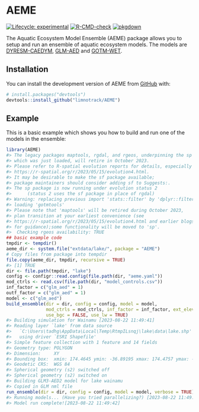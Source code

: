 
<!-- README.md is generated from README.Rmd. Please edit that file -->

# AEME

<!-- badges: start -->

[![Lifecycle:
experimental](https://img.shields.io/badge/lifecycle-experimental-orange.svg)](https://lifecycle.r-lib.org/articles/stages.html#experimental)
[![R-CMD-check](https://github.com/limnotrack/AEME/actions/workflows/R-CMD-check.yaml/badge.svg)](https://github.com/limnotrack/AEME/actions/workflows/R-CMD-check.yaml)
[![pkgdown](https://github.com/limnotrack/AEME/actions/workflows/pkgdown.yaml/badge.svg)](https://github.com/limnotrack/AEME/actions/workflows/pkgdown.yaml)
<!-- badges: end -->

The Aquatic Ecosystem Model Ensemble (AEME) package allows you to setup
and run an ensemble of aquatic ecosystem models. The models are
[DYRESM-CAEDYM](), [GLM-AED]() and [GOTM-WET]().

## Installation

You can install the development version of AEME from
[GitHub](https://github.com/) with:

``` r
# install.packages("devtools")
devtools::install_github("limnotrack/AEME")
```

## Example

This is a basic example which shows you how to build and run one of the
models in the ensemble:

``` r
library(AEME)
#> The legacy packages maptools, rgdal, and rgeos, underpinning the sp package,
#> which was just loaded, will retire in October 2023.
#> Please refer to R-spatial evolution reports for details, especially
#> https://r-spatial.org/r/2023/05/15/evolution4.html.
#> It may be desirable to make the sf package available;
#> package maintainers should consider adding sf to Suggests:.
#> The sp package is now running under evolution status 2
#>      (status 2 uses the sf package in place of rgdal)
#> Warning: replacing previous import 'stats::filter' by 'dplyr::filter' when
#> loading 'gotmtools'
#> Please note that 'maptools' will be retired during October 2023,
#> plan transition at your earliest convenience (see
#> https://r-spatial.org/r/2023/05/15/evolution4.html and earlier blogs
#> for guidance);some functionality will be moved to 'sp'.
#>  Checking rgeos availability: TRUE
## basic example code
tmpdir <- tempdir()
aeme_dir <- system.file("extdata/lake/", package = "AEME")
# Copy files from package into tempdir
file.copy(aeme_dir, tmpdir, recursive = TRUE)
#> [1] TRUE
dir <- file.path(tmpdir, "lake")
config <- configr::read.config(file.path(dir, "aeme.yaml"))
mod_ctrls <- read.csv(file.path(dir, "model_controls.csv"))
inf_factor = c("glm_aed" = 1)
outf_factor = c("glm_aed" = 1)
model <- c("glm_aed")
build_ensemble(dir = dir, config = config, model = model,
               mod_ctrls = mod_ctrls, inf_factor = inf_factor, ext_elev = 5,
               use_bgc = FALSE, use_lw = TRUE)
#> Building simulation for Wainamu [2023-08-22 11:49:41]
#> Reading layer `lake' from data source 
#>   `C:\Users\tadhg\AppData\Local\Temp\RtmpILsnqj\lake\data\lake.shp' 
#>   using driver `ESRI Shapefile'
#> Simple feature collection with 1 feature and 14 fields
#> Geometry type: POLYGON
#> Dimension:     XY
#> Bounding box:  xmin: 174.4645 ymin: -36.89195 xmax: 174.4757 ymax: -36.88648
#> Geodetic CRS:  WGS 84
#> Spherical geometry (s2) switched off
#> Spherical geometry (s2) switched on
#> Building GLM3-AED2 model for lake wainamu
#> Copied in GLM nml file
run_ensemble(dir = dir, config = config, model = model, verbose = TRUE)
#> Running models... (Have you tried parallelizing?) [2023-08-22 11:49:41]
#> Model run complete![2023-08-22 11:49:42]
```

